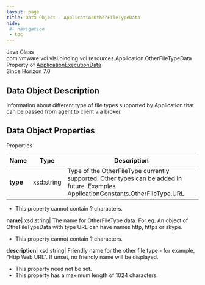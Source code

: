 ```yaml
---
layout: page
title: Data Object - ApplicationOtherFileTypeData
hide:
 #- navigation
 - toc
---
```






Java Class
    com.vmware.vdi.vlsi.binding.vdi.resources.Application.OtherFileTypeData  
Property of
     [ApplicationExecutionData](vdi.resources.Application.ApplicationExecutionData.md#field_detail)  
Since 
    Horizon 7.0

## Data Object Description 

Information about different type of file types supported by Application that can be passed from agent to client via broker. 

## Data Object Properties

Properties

Name |  Type |  Description   
---|---|---  
**type**|  xsd:string|  Type of the OtherFileType currently supported. Other types can be added in future. Examples ApplicationConstants.OtherFileType.URL   


  * This property cannot contain ? characters. 

  
**name**|  xsd:string|  The name for OtherFileType data. For eg. An object of OtheFileTypeData with type URL can have names http, https or skype.   


  * This property cannot contain ? characters. 

  
**description**|  xsd:string|  Friendly name for the other file type - for example, "Http Web URL". If unset, no friendly name will be displayed.   


 * This property need not be set.
  * This property has a maximum length of 1024 characters. 

  
  
  
   
  
  

